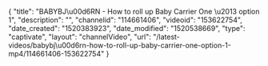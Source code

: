 {
    "title": "BABYBJ\u00d6RN - How to roll up Baby Carrier One \u2013 option 1",
    "description": "",
    "channelid": "114661406",
    "videoid": "153622754",
    "date_created": "1520383923",
    "date_modified": "1520538669",
    "type": "captivate",
    "layout": "channelVideo",
    "url": "\/latest-videos\/babybj\u00d6rn-how-to-roll-up-baby-carrier-one-option-1-mp4\/114661406-153622754"
}